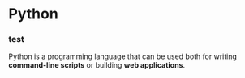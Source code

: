 # Python
### test
Python is a programming language that can be used both for writing **command-line scripts** or building **web applications**.

